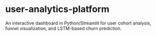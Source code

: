 # user-analytics-platform
An interactive dashboard in Python/Streamlit for user cohort analysis, funnel visualization, and LSTM-based churn prediction.
